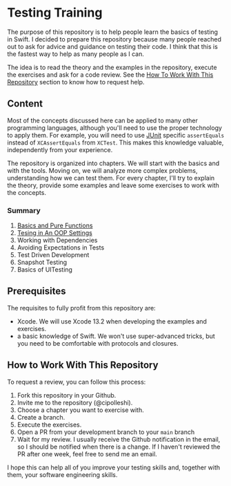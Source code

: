 # Testing Training
The purpose of this repository is to help people learn the basics of testing in Swift.
 I decided to prepare this repository because many people reached out to ask for advice and guidance on testing their code. I think that this is the fastest way to help as many people as I can.

The idea is to read the theory and the examples in the repository, execute the exercises and ask for a code review. See the [How To Work With This Repository](#how-to-work-with-this-repository) section to know how to request help.
 
 ## Content
 
 Most of the concepts discussed here can be applied to many other programming languages, although you'll need to use the proper technology to apply them. For example, you will need to use [JUnit](https://junit.org/junit5/) specific `assertEquals` instead of `XCAssertEquals` from `XCTest`. This makes this knowledge valuable, independently from your experience.
 
 The repository is organized into chapters. We will start with the basics and with the tools. Moving on, we will analyze more complex problems, understanding how we can test them.
 For every chapter, I'll try to explain the theory, provide some examples and leave some exercises to work with the concepts.
 
 ### Summary
 1. [Basics and Pure Functions](./Chapter1)
 2. [Tesing in An OOP Settings](./Chapter2)
 3. Working with Dependencies
 4. Avoiding Expectations in Tests 
 5. Test Driven Development
 6. Snapshot Testing
 7. Basics of UITesting
 
 ## Prerequisites
The requisites to fully profit from this repository are:

* Xcode. We will use Xcode 13.2 when developing the examples and exercises.
* a basic knowledge of Swift. We won't use super-advanced tricks, but you need to be comfortable with protocols and closures.

## How to Work With This Repository
To request a review, you can follow this process:

1. Fork this repository in your Github.
2. Invite me to the repository (@cipolleshi).
3. Choose a chapter you want to exercise with.
4. Create a branch. 
5. Execute the exercises.
6. Open a PR from your development branch to your `main` branch
7. Wait for my review. I usually receive the Github notification in the email, so I should be notified when there is a change. If I haven't reviewed the PR after one week, feel free to send me an email.

I hope this can help all of you improve your testing skills and, together with them, your software engineering skills.
